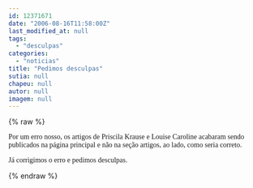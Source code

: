 ```yaml
---
id: 12371671
date: "2006-08-16T11:58:00Z"
last_modified_at: null
tags:
  - "desculpas"
categories:
  - "noticias"
title: "Pedimos desculpas"
sutia: null
chapeu: null
autor: null
imagem: null
---
```

{% raw %}
<p><P><FONT face=Verdana>Por um erro nosso, os artigos de Priscila Krause e Louise Caroline acabaram sendo publicados na página principal e não na seção artigos, ao lado, como seria correto.</FONT></P></p>
<p><P><FONT face=Verdana>Já corrigimos o erro e pedimos desculpas.</FONT></P> </p>
{% endraw %}